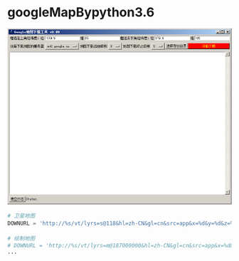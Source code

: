 # googleMapBypython3.6
![image](https://github.com/zy1992/googleMapBypython3.6/blob/master/python.png)
```python
# 卫星地图
DOWNURL = 'http://%s/vt/lyrs=s@118&hl=zh-CN&gl=cn&src=app&x=%d&y=%d&z=%d&s=Gali' 

# 绘制地图
# DOWNURL = 'http://%s/vt/lyrs=m@187000000&hl=zh-CN&gl=cn&src=app&x=%d&y=%d&z=%d&s=Galil'
···
